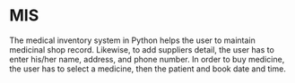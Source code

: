 # MIS
The medical inventory system in Python helps the user to maintain medicinal shop record. Likewise, to add suppliers detail, the user has to enter his/her name, address, and phone number. In order to buy medicine, the user has to select a medicine, then the patient and book date and time.
